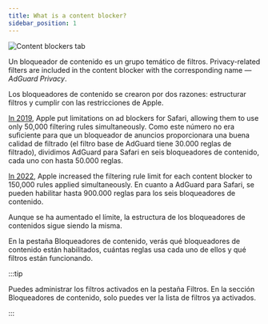 ```yaml
---
title: What is a content blocker?
sidebar_position: 1
---
```


![Content blockers tab](https://cdn.adtidy.org/public/Adguard/Blog/AG_for_Safari_in-depth_review/Contentblockers.png)

Un bloqueador de contenido es un grupo temático de filtros. Privacy-related filters are included in the content blocker with the corresponding name — _AdGuard Privacy_.

Los bloqueadores de contenido se crearon por dos razones: estructurar filtros y cumplir con las restricciones de Apple.

[In 2019](https://adguard.com/en/blog/adguard-safari-1-5.html), Apple put limitations on ad blockers for Safari, allowing them to use only 50,000 filtering rules simultaneously. Como este número no era suficiente para que un bloqueador de anuncios proporcionara una buena calidad de filtrado (el filtro base de AdGuard tiene 30.000 reglas de filtrado), dividimos AdGuard para Safari en seis bloqueadores de contenido, cada uno con hasta 50.000 reglas.

[In 2022](https://adguard.com/en/blog/adguard-for-safari-1-11.html), Apple increased the filtering rule limit for each content blocker to 150,000 rules applied simultaneously. En cuanto a AdGuard para Safari, se pueden habilitar hasta 900.000 reglas para los seis bloqueadores de contenido.

Aunque se ha aumentado el límite, la estructura de los bloqueadores de contenidos sigue siendo la misma.

En la pestaña Bloqueadores de contenido, verás qué bloqueadores de contenido están habilitados, cuántas reglas usa cada uno de ellos y qué filtros están funcionando.

:::tip

Puedes administrar los filtros activados en la pestaña Filtros. En la sección Bloqueadores de contenido, solo puedes ver la lista de filtros ya activados.

:::
